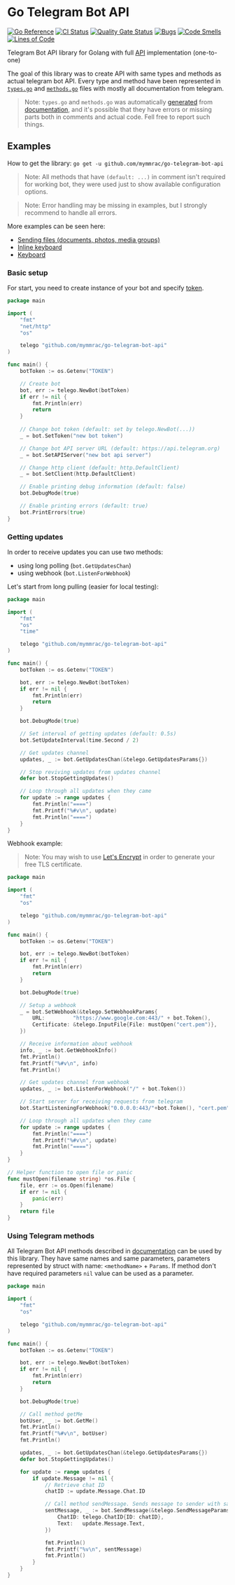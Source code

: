 # Go Telegram Bot API

[![Go Reference](https://pkg.go.dev/badge/github.com/mymmrac/go-telegram-bot-api#section-readme.svg)](https://pkg.go.dev/github.com/mymmrac/go-telegram-bot-api#section-readme)
[![CI Status](https://github.com/mymmrac/go-telegram-bot-api/actions/workflows/ci.yml/badge.svg)](https://github.com/mymmrac/go-telegram-bot-api/actions/workflows/ci.yml)
[![Quality Gate Status](https://sonarcloud.io/api/project_badges/measure?project=mymmrac_go-telegram-bot-api&metric=alert_status)](https://sonarcloud.io/dashboard?id=mymmrac_go-telegram-bot-api)
[![Bugs](https://sonarcloud.io/api/project_badges/measure?project=mymmrac_go-telegram-bot-api&metric=bugs)](https://sonarcloud.io/dashboard?id=mymmrac_go-telegram-bot-api)
[![Code Smells](https://sonarcloud.io/api/project_badges/measure?project=mymmrac_go-telegram-bot-api&metric=code_smells)](https://sonarcloud.io/dashboard?id=mymmrac_go-telegram-bot-api)
[![Lines of Code](https://sonarcloud.io/api/project_badges/measure?project=mymmrac_go-telegram-bot-api&metric=ncloc)](https://sonarcloud.io/dashboard?id=mymmrac_go-telegram-bot-api)

Telegram Bot API library for Golang with full [API](https://core.telegram.org/bots/api) implementation (one-to-one)

The goal of this library was to create API with same types and methods as actual telegram bot API. Every type and method
have been represented in [`types.go`](https://github.com/mymmrac/go-telegram-bot-api/blob/main/types.go)
and [`methods.go`](https://github.com/mymmrac/go-telegram-bot-api/blob/main/methods.go) files with mostly all
documentation from telegram.

> Note: `types.go` and `methods.go` was automatically [generated](https://github.com/mymmrac/go-telegram-bot-api/tree/main/generator) from [documentation](https://core.telegram.org/bots/api), and it's possible that they have errors or missing parts both in comments and actual code.
> Fell free to report such things.

## Examples

How to get the library: `go get -u github.com/mymmrac/go-telegram-bot-api`

> Note: All methods that have `(default: ...)` in comment isn't required for working bot, they were used just to show available configuration options.

> Note: Error handling may be missing in examples, but I strongly recommend to handle all errors.

More examples can be seen here:
- [Sending files (documents, photos, media groups)](https://github.com/mymmrac/go-telegram-bot-api/blob/main/examples/sending_fiels/main.go)
- [Inline keyboard](https://github.com/mymmrac/go-telegram-bot-api/blob/main/examples/inline_keyboard/main.go)
- [Keyboard](https://github.com/mymmrac/go-telegram-bot-api/blob/main/examples/keyboard/main.go)

### Basic setup

For start, you need to create instance of your bot and specify [token](https://core.telegram.org/bots/api#authorizing-your-bot).

```go
package main

import (
	"fmt"
	"net/http"
	"os"

	telego "github.com/mymmrac/go-telegram-bot-api"
)

func main() {
	botToken := os.Getenv("TOKEN")

	// Create bot
	bot, err := telego.NewBot(botToken)
	if err != nil {
		fmt.Println(err)
		return
	}
	
	// Change bot token (default: set by telego.NewBot(...))
	_ = bot.SetToken("new bot token")

	// Change bot API server URL (default: https://api.telegram.org)
	_ = bot.SetAPIServer("new bot api server")

	// Change http client (default: http.DefaultClient)
	_ = bot.SetClient(http.DefaultClient)

	// Enable printing debug information (default: false)
	bot.DebugMode(true)

	// Enable printing errors (default: true)
	bot.PrintErrors(true)
}
```

### Getting updates

In order to receive updates you can use two methods: 
- using long polling (`bot.GetUpdatesChan`)
- using webhook (`bot.ListenForWebhook`)

Let's start from long pulling (easier for local testing):

```go
package main

import (
	"fmt"
	"os"
	"time"

	telego "github.com/mymmrac/go-telegram-bot-api"
)

func main() {
	botToken := os.Getenv("TOKEN")

	bot, err := telego.NewBot(botToken)
	if err != nil {
		fmt.Println(err)
		return
	}

	bot.DebugMode(true)

	// Set interval of getting updates (default: 0.5s)
	bot.SetUpdateInterval(time.Second / 2)

	// Get updates channel
	updates, _ := bot.GetUpdatesChan(&telego.GetUpdatesParams{})

	// Stop reviving updates from updates channel
	defer bot.StopGettingUpdates()

	// Loop through all updates when they came
	for update := range updates {
		fmt.Println("====")
		fmt.Printf("%#v\n", update)
		fmt.Println("====")
	}
}
```

Webhook example: 

> Note: You may wish to use [Let's Encrypt](https://letsencrypt.org/) in order to generate your free TLS certificate.

```go
package main

import (
	"fmt"
	"os"

	telego "github.com/mymmrac/go-telegram-bot-api"
)

func main() {
	botToken := os.Getenv("TOKEN")

	bot, err := telego.NewBot(botToken)
	if err != nil {
		fmt.Println(err)
		return
	}

	bot.DebugMode(true)

	// Setup a webhook
	_ = bot.SetWebhook(&telego.SetWebhookParams{
		URL:         "https://www.google.com:443/" + bot.Token(),
		Certificate: &telego.InputFile{File: mustOpen("cert.pem")},
	})

	// Receive information about webhook
	info, _ := bot.GetWebhookInfo()
	fmt.Println()
	fmt.Printf("%#v\n", info)
	fmt.Println()

	// Get updates channel from webhook
	updates, _ := bot.ListenForWebhook("/" + bot.Token())

	// Start server for receiving requests from telegram
	bot.StartListeningForWebhook("0.0.0.0:443/"+bot.Token(), "cert.pem", "key.pem")

	// Loop through all updates when they came
	for update := range updates {
		fmt.Println("====")
		fmt.Printf("%#v\n", update)
		fmt.Println("====")
	}
}

// Helper function to open file or panic
func mustOpen(filename string) *os.File {
	file, err := os.Open(filename)
	if err != nil {
		panic(err)
	}
	return file
}
```

### Using Telegram methods

All Telegram Bot API methods described in [documentation](https://core.telegram.org/bots/api#available-methods) can be used by this library.
They have same names and same parameters, parameters represented by struct with name: `<methodName>` + `Params`. 
If method don't have required parameters `nil` value can be used as a parameter.

```go
package main

import (
	"fmt"
	"os"

	telego "github.com/mymmrac/go-telegram-bot-api"
)

func main() {
	botToken := os.Getenv("TOKEN")

	bot, err := telego.NewBot(botToken)
	if err != nil {
		fmt.Println(err)
		return
	}

	bot.DebugMode(true)

	// Call method getMe
	botUser, _ := bot.GetMe()
	fmt.Println()
	fmt.Printf("%#v\n", botUser)
	fmt.Println()

	updates, _ := bot.GetUpdatesChan(&telego.GetUpdatesParams{})
	defer bot.StopGettingUpdates()

	for update := range updates {
		if update.Message != nil {
			// Retrieve chat ID
			chatID := update.Message.Chat.ID

			// Call method sendMessage. Sends message to sender with same text (echo bot)
			sentMessage, _ := bot.SendMessage(&telego.SendMessageParams{
				ChatID: telego.ChatID{ID: chatID},
				Text:   update.Message.Text,
			})

			fmt.Println()
			fmt.Printf("%v\n", sentMessage)
			fmt.Println()
		}
	}
}

```
